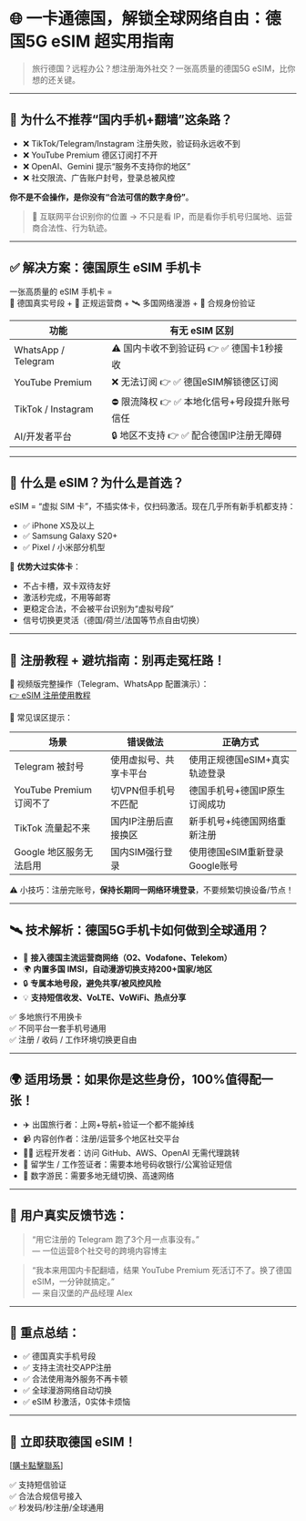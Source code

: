 # 🌐 一卡通德国，解锁全球网络自由：德国5G eSIM 超实用指南

> 旅行德国？远程办公？想注册海外社交？一张高质量的德国5G eSIM，比你想的还关键。

---

## 🎯 为什么不推荐“国内手机+翻墙”这条路？

- ❌ TikTok/Telegram/Instagram 注册失败，验证码永远收不到  
- ❌ YouTube Premium 德区订阅打不开  
- ❌ OpenAI、Gemini 提示“服务不支持你的地区”  
- ❌ 社交限流、广告账户封号，登录总被风控

**你不是不会操作，是你没有“合法可信的数字身份”**。

> 🧠 互联网平台识别你的位置 → 不只是看 IP，而是看你手机号归属地、运营商合法性、行为轨迹。

---

## ✅ 解决方案：德国原生 eSIM 手机卡

一张高质量的 eSIM 手机卡 =  
📶 德国真实号段 + 🧾 正规运营商 + 🛰️ 多国网络漫游 + 🔐 合规身份验证

| 功能                 | 有无 eSIM 区别                                   |
|----------------------|--------------------------------------------------|
| WhatsApp / Telegram  | ⚠️ 国内卡收不到验证码 👉 ✅ 德国卡1秒接收            |
| YouTube Premium      | ❌ 无法订阅 👉 ✅ 德国eSIM解锁德区订阅              |
| TikTok / Instagram   | ⛔ 限流降权 👉 ✅ 本地化信号+号段提升账号信任         |
| AI/开发者平台         | 🔒 地区不支持 👉 ✅ 配合德国IP注册无障碍              |

---

## 📲 什么是 eSIM？为什么是首选？

eSIM = “虚拟 SIM 卡”，不插实体卡，仅扫码激活。现在几乎所有新手机都支持：

- ✅ iPhone XS及以上  
- ✅ Samsung Galaxy S20+  
- ✅ Pixel / 小米部分机型  

🎯 **优势大过实体卡**：

- 不占卡槽，双卡双待友好  
- 激活秒完成，不用等邮寄  
- 更稳定合法，不会被平台识别为“虚拟号段”  
- 信号切换更灵活（德国/荷兰/法国等节点自由切换）

---

## 🔐 注册教程 + 避坑指南：别再走冤枉路！

🧩 视频版完整操作（Telegram、WhatsApp 配置演示）：  
[👉 eSIM 注册使用教程](https://www.youtube.com/watch?v=3enjqtwfZPw)

📌 常见误区提示：

| 场景                           | 错误做法                    | 正确方式                       |
|--------------------------------|-----------------------------|--------------------------------|
| Telegram 被封号               | 使用虚拟号、共享卡平台       | 使用正规德国eSIM+真实轨迹登录   |
| YouTube Premium 订阅不了      | 切VPN但手机号不匹配         | 德国手机号+德国IP原生订阅成功   |
| TikTok 流量起不来             | 国内IP注册后直接换区        | 新手机号+纯德国网络重新注册     |
| Google 地区服务无法启用       | 国内SIM强行登录              | 使用德国eSIM重新登录Google账号  |

⚠️ 小技巧：注册完账号，**保持长期同一网络环境登录**，不要频繁切换设备/节点！

---

## 🛰️ 技术解析：德国5G手机卡如何做到全球通用？

- 📶 **接入德国主流运营商网络（O2、Vodafone、Telekom）**
- 🌍 **内置多国 IMSI，自动漫游切换支持200+国家/地区**
- 🔒 **专属本地号段，避免共享/被风控风险**
- 💡 **支持短信收发、VoLTE、VoWiFi、热点分享**

✅ 多地旅行不用换卡  
✅ 不同平台一套手机号通用  
✅ 注册 / 收码 / 工作环境切换更自由

---

## 🌍 适用场景：如果你是这些身份，100%值得配一张！

- ✈️ 出国旅行者：上网+导航+验证一个都不能掉线  
- 📹 内容创作者：注册/运营多个地区社交平台  
- 👨‍💻 远程开发者：访问 GitHub、AWS、OpenAI 无需代理跳转  
- 🧳 留学生 / 工作签证者：需要本地号码收银行/公寓验证短信  
- 🧠 数字游民：需要多地无缝切换、高速网络

---

## 💬 用户真实反馈节选：

> “用它注册的 Telegram 跑了3个月一点事没有。”  
> — 一位运营8个社交号的跨境内容博主  

> “我本来用国内卡配翻墙，结果 YouTube Premium 死活订不了。换了德国eSIM，一分钟就搞定。”  
> — 来自汉堡的产品经理 Alex  

---

## 🧠 重点总结：

- ✅ 德国真实手机号段  
- ✅ 支持主流社交APP注册  
- ✅ 合法使用海外服务不再卡顿  
- ✅ 全球漫游网络自动切换  
- ✅ eSIM 秒激活，0实体卡烦恼

---

## 📌 立即获取德国 eSIM！

[[購卡點擊聯系](https://t.me/s/esim1088)]

✅ 支持短信验证  
✅ 合法合规信号接入  
✅ 秒发码/秒注册/全球通用  
